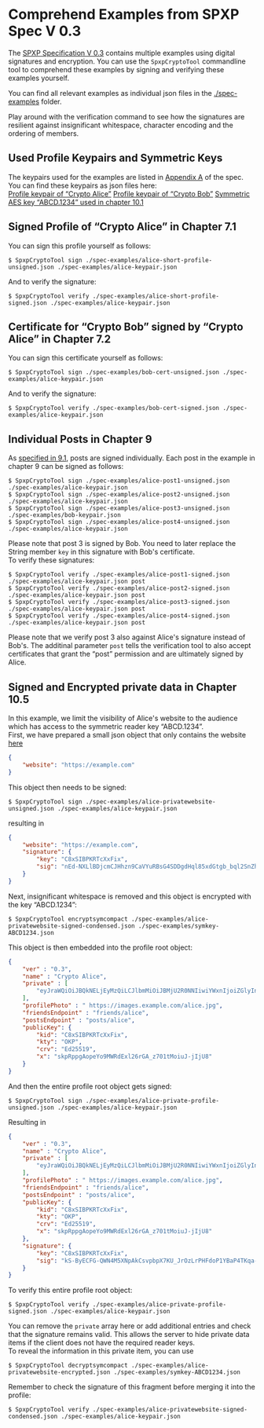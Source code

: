 # Comprehend Examples from SPXP Spec V 0.3
The [SPXP Specification V 0.3](./../spxp-specs/blob/master/SpxpProfileSpec-V03.md)
contains multiple examples using digital signatures and encryption. You can use
the `SpxpCryptoTool` commandline tool to comprehend these examples by signing
and verifying these examples yourself.

You can find all relevant examples as individual json files in the
[./spec-examples](./spec-examples/) folder.

Play around with the verification command to see how the signatures are resilient
against insignificant whitespace, character encoding and the ordering of members.

## Used Profile Keypairs and Symmetric Keys
The keypairs used for the examples are listed in [Appendix A](./../spxp-specs/blob/master/SpxpProfileSpec-V03.md#appendix-a-private-keys-used-in-examples)
of the spec. You can find these keypairs as json files here:  
[Profile keypair of “Crypto Alice”](./spec-examples/alice-keypair.json)
[Profile keypair of “Crypto Bob”](./spec-examples/bob-keypair.json)
[Symmetric AES key “ABCD.1234” used in chapter 10.1](./spec-examples/symkey-ABCD1234.json)

## Signed Profile of “Crypto Alice” in Chapter 7.1
You can sign this profile yourself as follows:
```
$ SpxpCryptoTool sign ./spec-examples/alice-short-profile-unsigned.json ./spec-examples/alice-keypair.json
```
And to verify the signature:
```
$ SpxpCryptoTool verify ./spec-examples/alice-short-profile-signed.json ./spec-examples/alice-keypair.json
```

## Certificate for “Crypto Bob” signed by “Crypto Alice” in Chapter 7.2
You can sign this certificate yourself as follows:
```
$ SpxpCryptoTool sign ./spec-examples/bob-cert-unsigned.json ./spec-examples/alice-keypair.json
```
And to verify the signature:
```
$ SpxpCryptoTool verify ./spec-examples/bob-cert-signed.json ./spec-examples/alice-keypair.json
```

## Individual Posts in Chapter 9
As [specified in 9.1](./../spxp-specs/blob/master/SpxpProfileSpec-V03.md#91-signing-and-encrypting-posts),
posts are signed individually. Each post in the example in chapter 9 can be signed as follows:
```
$ SpxpCryptoTool sign ./spec-examples/alice-post1-unsigned.json ./spec-examples/alice-keypair.json
$ SpxpCryptoTool sign ./spec-examples/alice-post2-unsigned.json ./spec-examples/alice-keypair.json
$ SpxpCryptoTool sign ./spec-examples/alice-post3-unsigned.json ./spec-examples/bob-keypair.json
$ SpxpCryptoTool sign ./spec-examples/alice-post4-unsigned.json ./spec-examples/alice-keypair.json
```
Please note that post 3 is signed by Bob. You need to later replace the String member `key` in
this signature with Bob's certificate.  
To verify these signatures:
```
$ SpxpCryptoTool verify ./spec-examples/alice-post1-signed.json ./spec-examples/alice-keypair.json post
$ SpxpCryptoTool verify ./spec-examples/alice-post2-signed.json ./spec-examples/alice-keypair.json post
$ SpxpCryptoTool verify ./spec-examples/alice-post3-signed.json ./spec-examples/alice-keypair.json post
$ SpxpCryptoTool verify ./spec-examples/alice-post4-signed.json ./spec-examples/alice-keypair.json post
```
Please note that we verify post 3 also against Alice's signature instead of Bob's.
The additinal parameter `post` tells the verification tool to also accept
certificates that grant the “post” permission and are ultimately signed by Alice.

## Signed and Encrypted private data in Chapter 10.5
In this example, we limit the  visibility of Alice's website to the audience
which has access to the symmetric reader key “ABCD.1234”.  
First, we have prepared a small json object that only contains the website [here](./spec-examples/alice-privatewebsite-unsigned.json)
```json
{
    "website": "https://example.com"
}
```
This object then needs to be signed:
```
$ SpxpCryptoTool sign ./spec-examples/alice-privatewebsite-unsigned.json ./spec-examples/alice-keypair.json
```
resulting in
```json
{
    "website": "https://example.com",
    "signature": {
        "key": "C8xSIBPKRTcXxFix",
        "sig": "nEd-NXLlBDjcmCJHhzn9CaVYuRBsG4SDDgdHql85xdGtgb_bql2SnZh2oeMf-dk_g-YhT3uRyZHZRTriUEnCBA"
    }
}
```
Next, insignificant whitespace is removed and this object is encrypted with the key “ABCD.1234”:
```
$ SpxpCryptoTool encryptsymcompact ./spec-examples/alice-privatewebsite-signed-condensed.json ./spec-examples/symkey-ABCD1234.json
```
This object is then embedded into the profile root object:
```json
{
    "ver" : "0.3",
    "name" : "Crypto Alice",
    "private" : [
        "eyJraWQiOiJBQkNELjEyMzQiLCJlbmMiOiJBMjU2R0NNIiwiYWxnIjoiZGlyIn0..SfT0skkIjzru5ylj.eDnedk0RIWIk6m6YQwwwzeZg7q1GH87HW5wUqKJcWRCNZHgI5hCUmDATDzW_eeUsQp8mkkQ4fpqlrBmX5lwv3vsdmgL4r-18GVhxGhbq6GxtbR8YE2MPTxJUZ3D56QHld8ZkOV5pOu7h5BhO9f2zKNEB2j0xbNEqgr259_T983VEoqqp0Rrze1qgmshMQLkZsUrbHsnDaPsp28bhRb_zMInvhBNfa6M.zYtiVMmo-TC_BhJDGPwoHA"
    ],
    "profilePhoto" : " https://images.example.com/alice.jpg",
    "friendsEndpoint" : "friends/alice",
    "postsEndpoint" : "posts/alice",
    "publicKey": {
        "kid": "C8xSIBPKRTcXxFix",
        "kty": "OKP",
        "crv": "Ed25519",
        "x": "skpRppgAopeYo9MWRdExl26rGA_z701tMoiuJ-jIjU8"
    }
}
```
And then the entire profile root object gets signed:
```
$ SpxpCryptoTool sign ./spec-examples/alice-private-profile-unsigned.json ./spec-examples/alice-keypair.json
```
Resulting in
```json
{
    "ver" : "0.3",
    "name" : "Crypto Alice",
    "private" : [
        "eyJraWQiOiJBQkNELjEyMzQiLCJlbmMiOiJBMjU2R0NNIiwiYWxnIjoiZGlyIn0..SfT0skkIjzru5ylj.eDnedk0RIWIk6m6YQwwwzeZg7q1GH87HW5wUqKJcWRCNZHgI5hCUmDATDzW_eeUsQp8mkkQ4fpqlrBmX5lwv3vsdmgL4r-18GVhxGhbq6GxtbR8YE2MPTxJUZ3D56QHld8ZkOV5pOu7h5BhO9f2zKNEB2j0xbNEqgr259_T983VEoqqp0Rrze1qgmshMQLkZsUrbHsnDaPsp28bhRb_zMInvhBNfa6M.zYtiVMmo-TC_BhJDGPwoHA"
    ],
    "profilePhoto" : " https://images.example.com/alice.jpg",
    "friendsEndpoint" : "friends/alice",
    "postsEndpoint" : "posts/alice",
    "publicKey": {
        "kid": "C8xSIBPKRTcXxFix",
        "kty": "OKP",
        "crv": "Ed25519",
        "x": "skpRppgAopeYo9MWRdExl26rGA_z701tMoiuJ-jIjU8"
    },
    "signature": {
        "key": "C8xSIBPKRTcXxFix",
        "sig": "kS-ByECFG-QWN4M5XNpAkCsvpbpX7KU_JrOzLrPHFdoP1YBaP4TKqa-tAz4yqr3BWqMky0SN_fJcMv2VTAE_Aw"
    }
}
```
To verify this entire profile root object:
```
$ SpxpCryptoTool verify ./spec-examples/alice-private-profile-signed.json ./spec-examples/alice-keypair.json
```
You can remove the `private` array here or add additional entries and check that
the signature remains valid. This allows the server to hide private data items if
the client does not have the required reader keys.  
To reveal the information in this private item, you can use
```
$ SpxpCryptoTool decryptsymcompact ./spec-examples/alice-privatewebsite-encrypted.json ./spec-examples/symkey-ABCD1234.json
```
Remember to check the signature of this fragment before merging it into the profile:
```
$ SpxpCryptoTool verify ./spec-examples/alice-privatewebsite-signed-condensed.json ./spec-examples/alice-keypair.json
```
